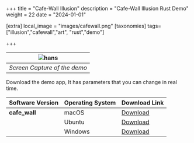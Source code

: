 +++
title = "Cafe-Wall Illusion"
description = "Cafe-Wall Illusion Rust Demo"
weight = 22
date = "2024-01-01"

[extra]
local_image = "images/cafewall.png"
[taxonomies]
tags=["illusion","cafewall","art", "rust","demo"]

+++

<div align="center">

| ![hans](/images/cafewall.png)|
|:-:|
| *Screen Capture of the demo*|

</div>


 Download the demo app, It has parameters that you can change in real time. 

 Software Version | Operating System | Download Link                                                                                     |
|------------------|------------------|----------------------------------------------------------------------------------------------------|
| **cafe_wall**        | macOS            | [Download](https://github.com/altunenes/rusty_art/releases/download/v1.0.4/cafe_wall-macos-latest.zip) |
|                  | Ubuntu           | [Download](https://github.com/altunenes/rusty_art/releases/download/v1.0.4/cafe_wall-ubuntu-latest.zip)|
|                  | Windows          | [Download](https://github.com/altunenes/rusty_art/releases/download/v1.0.4/cafe_wall-windows-latest.zip)|
